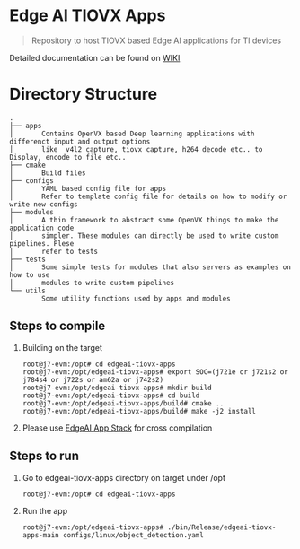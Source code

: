 # Edge AI TIOVX Apps
> Repository to host TIOVX based Edge AI applications for TI devices

Detailed documentation can be found on [WIKI](https://github.com/TexasInstruments/edgeai-tiovx-apps/wiki/Edge-AI-TIOVX-Apps-reference-guide)

# Directory Structure

```
.
├── apps
│       Contains OpenVX based Deep learning applications with differenct input and output options
│       like  v4l2 capture, tiovx capture, h264 decode etc.. to Display, encode to file etc..
├── cmake
│       Build files
├── configs
│       YAML based config file for apps
│       Refer to template config file for details on how to modify or write new configs
├── modules
│       A thin framework to abstract some OpenVX things to make the application code
│       simpler. These modules can directly be used to write custom pipelines. Plese
│       refer to tests
├── tests
│       Some simple tests for modules that also servers as examples on how to use
│       modules to write custom pipelines
└── utils
        Some utility functions used by apps and modules
```


## Steps to compile

1. Building on the target

    ```console
    root@j7-evm:/opt# cd edgeai-tiovx-apps
    root@j7-evm:/opt/edgeai-tiovx-apps# export SOC=(j721e or j721s2 or j784s4 or j722s or am62a or j742s2)
    root@j7-evm:/opt/edgeai-tiovx-apps# mkdir build
    root@j7-evm:/opt/edgeai-tiovx-apps# cd build
    root@j7-evm:/opt/edgeai-tiovx-apps/build# cmake ..
    root@j7-evm:/opt/edgeai-tiovx-apps/build# make -j2 install
    ```

2. Please use [EdgeAI App Stack](https://github.com/TexasInstruments/edgeai-app-stack) for cross compilation

## Steps to run

1. Go to edgeai-tiovx-apps directory on target under /opt

    ```console
    root@j7-evm:/opt# cd edgeai-tiovx-apps
    ```

2. Run the app

    ```console
    root@j7-evm:/opt/edgeai-tiovx-apps# ./bin/Release/edgeai-tiovx-apps-main configs/linux/object_detection.yaml
    ```
